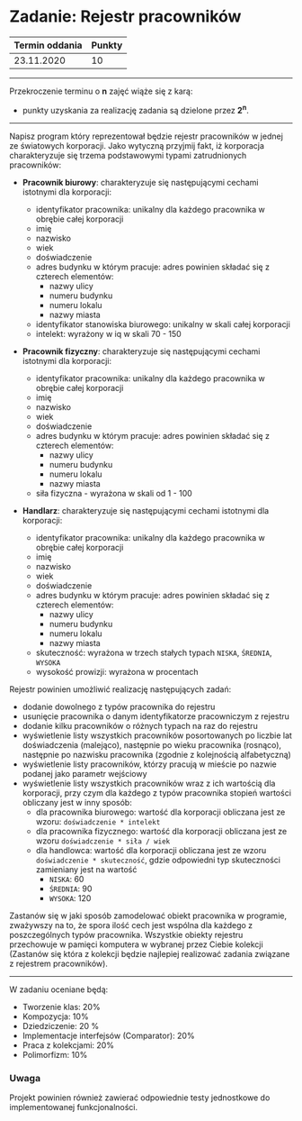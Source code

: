 # Zadanie: Rejestr pracowników

| Termin oddania | Punkty     |
|----------------|:-----------|
| 23.11.2020    |    10      |

--- 
Przekroczenie terminu o **n** zajęć wiąże się z karą:
- punkty uzyskania za realizację zadania są dzielone przez **2<sup>n</sup>**.

--- 

Napisz program który reprezentował będzie rejestr pracowników w jednej ze światowych korporacji. 
Jako wytyczną przyjmij fakt, iż korporacja charakteryzuje się 
trzema podstawowymi typami zatrudnionych pracowników:
- **Pracownik biurowy**: charakteryzuje się następującymi cechami istotnymi dla korporacji:
    - identyfikator pracownika: unikalny dla każdego pracownika w obrębie całej korporacji
    - imię
    - nazwisko
    - wiek
    - doświadczenie
    - adres budynku w którym pracuje: adres powinien składać się z czterech elementów:
        - nazwy ulicy 
        - numeru budynku 
        - numeru lokalu 
        - nazwy miasta
    - identyfikator stanowiska biurowego: unikalny w skali całej korporacji
    - intelekt: wyrażony w iq w skali 70 - 150

- **Pracownik fizyczny**: charakteryzuje się następującymi cechami istotnymi dla korporacji:
    - identyfikator pracownika: unikalny dla każdego pracownika w obrębie całej korporacji
    - imię
    - nazwisko
    - wiek
    - doświadczenie
    - adres budynku w którym pracuje: adres powinien składać się z czterech elementów:
        - nazwy ulicy 
        - numeru budynku 
        - numeru lokalu 
        - nazwy miasta
    - siła fizyczna - wyrażona w skali od 1 - 100

- **Handlarz**: charakteryzuje się następującymi cechami istotnymi dla korporacji:
    - identyfikator pracownika: unikalny dla każdego pracownika w obrębie całej korporacji
    - imię
    - nazwisko
    - wiek
    - doświadczenie
    - adres budynku w którym pracuje: adres powinien składać się z czterech elementów:
        - nazwy ulicy 
        - numeru budynku 
        - numeru lokalu 
        - nazwy miasta
    - skuteczność: wyrażona w trzech stałych typach ``NISKA``, ``ŚREDNIA``, ``WYSOKA`` 
    - wysokość prowizji: wyrażona w procentach

Rejestr powinien umożliwić realizację następujących zadań:
- dodanie dowolnego z typów pracownika do rejestru
- usunięcie pracownika o danym identyfikatorze pracowniczym z rejestru
- dodanie kilku pracowników o różnych typach na raz do rejestru
- wyświetlenie listy wszystkich pracowników posortowanych po liczbie lat doświadczenia (malejąco),
 następnie po wieku pracownika (rosnąco), 
 następnie po nazwisku pracownika (zgodnie z kolejnością alfabetyczną)
- wyświetlenie listy pracowników, którzy pracują w mieście po nazwie podanej 
 jako parametr wejściowy
- wyświetlenie listy wszystkich pracowników wraz  z ich wartością dla korporacji, 
 przy czym dla każdego z typów pracownika stopień wartości obliczany jest w inny sposób:
    - dla pracownika biurowego: wartość dla korporacji obliczana jest 
    ze wzoru: ``doświadczenie * intelekt``
    - dla pracownika fizycznego: wartość dla korporacji obliczana jest 
    ze wzoru ``doświadczenie * siła / wiek``
    - dla handlowca: wartość dla korporacji obliczana jest 
    ze wzoru ``doświadczenie * skuteczność``, 
    gdzie odpowiedni typ skuteczności zamieniany jest na wartość
        - ``NISKA``: 60
        - ``ŚREDNIA``: 90
        - ``WYSOKA``: 120

Zastanów się w jaki sposób zamodelować obiekt pracownika w programie, 
zważywszy na to, że spora ilość cech jest wspólna dla każdego z poszczególnych typów pracownika. 
Wszystkie obiekty rejestru przechowuje w pamięci komputera w wybranej przez Ciebie kolekcji 
(Zastanów się która z kolekcji będzie najlepiej realizować zadania związane z rejestrem pracowników).

---

W zadaniu oceniane będą:
- Tworzenie klas: 20%
- Kompozycja: 10%
- Dziedziczenie: 20 %
- Implementacje interfejsów (Comparator): 20%
- Praca z kolekcjami: 20%
- Polimorfizm: 10%

### Uwaga
Projekt powinien również zawierać odpowiednie testy jednostkowe do implementowanej funkcjonalności.
